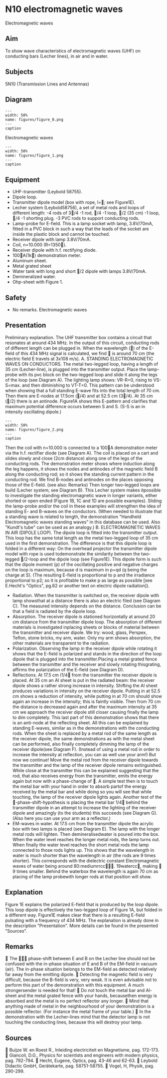 # N10 electromagnetic waves 
 Electromagnetic waves   
  
## Aim   
 To show wave characteristics of electromagnetic waves (UHF) on conducting bars (Lecher lines), in air and in water.    
  
## Subjects   
 5N10 (Transmission Lines and Antennas)   
  
## Diagram   
    
```{figure} figures/figure_0.png  
---  
width: 50%  
name: figures/figure_0.png  
---  
caption  
``` 
  Electromagnetic waves   
```{figure} figures/figure_1.png  
---  
width: 50%  
name: figures/figure_1.png  
---  
caption  
``` 
    
  
## Equipment   
 
 *  UHF-transmitter (Leybold 58755). 
 *  Dipole loop. 
 *  Transmitter dipole model (box with rope, l=; see Figure1E). 
 *  Lecher system (Leybold58756), a set of metal rods and loops of different length: -4 rods of 3/4 -1 rod, /4 -1 loop, /2 (35 cm) -1 loop, /4 -1 shorting plug. -3 PVC rods to support conducting rods. 
 *  Lamp-probe for E-field. This is a lamp socket with lamp, 3.8V/70mA, fitted in a PVC block in such a way that the leads of the socket are inside the plastic block and cannot be touched. 
 *  Receiver dipole with lamp 3.8V/70mA. 
 *  Coil, n=10.000 (R=1350). 
 *  Receiver dipole with h.f. rectifying diode. 
 *  100A(1k) demonstration meter. 
 *  Aluminum sheet. 
 *  Metal grated sheet 
 *  Water tank with long and short /2 dipole with lamps 3.8V/70mA. 
 *  Demineralized water. 
 *  Ohp-sheet with Figure 1.   
  
## Safety   
 
 *  No remarks. Electromagnetic waves
    
  
## Presentation   
 Preliminary explanation. The UHF transmitter box contains a circuit that resonates at around 434 MHz. In the output of this circuit, conducting rods of different length can be plugged in. When the wavelength () of the E-field of this 434 MHz signal is calculated, we find  is around 70 cm (the electric field E travels at 3x108 m/s). A. STANDING ELECTROMAGNETIC WAVES ON CONDUCTORS. The metal two-legged loop, having a length of 35 cm (Lecher-line), is plugged into the transmitter output. Place the lamp-probe with its pvc block on the two-legged loop and slide it along the legs of the loop (see Diagram A). The lighting lamp shows: VR-R=0, rising to VS-S=max. and then diminishing to VT-T=0.  This pattern can be understood when showing that a full standing E-wave fits into the total length of 70 cm. Then there are E-nodes at 17.5cm (/4) and at 52.5 cm (3/4). At 35 cm (/2) there is an antinode. Figure1A shows this E-pattern and clarifies that maximum potential difference occurs between S and S. (S-S is an in intensity oscillating dipole.)     
```{figure} figures/figure_2.png  
---  
width: 50%  
name: figures/figure_2.png  
---  
caption  
``` 
 Then the coil with n=10.000 is connected to a 100A demonstration meter via the h.f. rectifier diode (see Diagram A). The coil is placed on a cart and slides slowly and close (2cm distance) along one of the legs of the conducting rods. The demonstration meter shows where induction along the leg happens, it shows the nodes and antinodes of the magnetic field B along the conducting rod; so it shows the standing current pattern in the conducting rod. We find B-nodes and antinodes on the places opposing those of the E-field. (see also: Remarks) Then longer two-legged loops are build (Lecher system; see Diagram B). This Lecher system makes itpossible to investigate the standing electromagnetic wave in longer variants, either shorted or open ended (Figure 1B, 1C and 1D are possible examples). Sliding the lamp-probe and/or the coil in these examples will strengthen the idea of standing E- and B-waves on the conductors.  (When needed to illustrate that a standing wave is related to length, the demonstration "Handheld Electromagnetic waves  standing waves" in this database can be used. Also "Kundt's tube" can be used as an analogy.) B. ELECTROMAGNETIC WAVES IN AIR (DIPOLE LOOP). The dipole loop is fitted into the transmitter output. This loop has the same total length as the metal two-legged loop of 35 cm used in the first demonstration. The difference is that this dipole loop is folded in a different way: On the overhead projector the transmitter dipole model with rope is used todemonstrate the similarity between the two-legged /2-loop and the dipole loop (see Figure1E). This dipole form is such that the dipole moment (p) of the oscillating positive and negative charges on the loop is maximum, because d is maximum in p=qd (q being the charge at S). (The resulting E-field is proportional to p and the irradiance proportional to p2; so it is profitable to make p as large as possible [see E.Hecht's "Optics", pg.62 or another text on electric dipole radiation]). 
 *  Radiation. When the transmitter is switched on, the receiver dipole with lamp showsthat at a distance there is also an electric filed (see Diagram C). The measured intensity depends on the distance. Conclusion can be that a field is radiated by the dipole loop. 
 *  Absorption. The receiver dipole is stationed horizontally at around 20 cm distance from the transmitter dipole loop. The absorption of different materials is investigated inplacing sheets or blocks of material between the transmitter and receiver dipole. We try: wood, glass, Perspex, Teflon, stone bricks, my arm, water. Only my arm shows absorption, the other materials are transparent to the radiation. 
 *  Polarization. Observing the lamp in the receiver dipole while rotating it shows that the E-field is polarized and stands in the direction of the loop dipole that is plugged into the transmitter.Placing a metal grated fence between the transmitter and the receiver and slowly rotating thisgrating, affirms the polarization of the E-field (see Diagram D).  
 *  Reflections. At 17.5 cm (1/4 from the transmitter the receiver dipole is placed. At 35 cm an Al sheet is put in the radiated beam: the receiver dipole shows a rather strong increase in intensity. Shifting the Al sheet produces variations in intensity on the receiver dipole. Putting in at 52.5 cm shows a reduction of intensity, while putting in at 70 cm should show again an increase in the intensity; this is faintly visible. Then from 70 cm the distance is decreased again and after the maximum intensity at 35 cm we approach the receiver dipole still closer causing finally the lamp to dim completely. This last part of this demonstration shows that there is an anti-node at the reflecting sheet. All this can be explained by standing E-waves, similar as in the demonstrations with the conducting rods. When the sheet is replaced by a metal rod of the same length as the receiver dipole, the same demonstrations as with the metal sheet can be performed, also finally completely dimming the lamp of the receiver dipole(see Diagram F). (Instead of using a metal rod in order to increase the intensity at reflection, you can as well use your arm!) But now we continue! Move the metal rod from the receiver dipole towards the transmitter and the lamp of the receiver dipole remains extinguished. While close at the transmitter this can be explained suggesting that the rod, that also receives energy from the transmitter, emits the energy again but now with a phase-change of . A simple test then is to touch the metal bar with your hand in order to absorb partof the energy received by the metal bar and while doing so you will see that while touching, the lamp of the receiver dipole lights again. Another test of the -phase-shift-hypothesis is placing the metal bar 1/4 behind the transmitter dipole in an attempt to increase the lighting of the receiver dipole and amazingly (to the students) this succeeds (see Diagram G). (Also here you can use your arm as a reflector.) 
 *  EM-waves in water. At 17.5 cm from the transmitter dipole the acrylic box with two lamps is placed (see Diagram E). The lamp with the longer metal rods will lighten. Then demineralisedwater is poured into the box. When the water level reaches the longer metal rods, the lamp turns out. When finally the water level reaches the short metal rods the lamp connected to those rods lights up. This shows that the wavelength in water is much shorter than the wavelength in air (the rods are 9 times shorter). This corresponds with the dielectric constant Electromagnetic waves  of water being around 80:mediumrrcc. 19watercc, making  9 times smaller. Behind the waterbox the wavelength is again 70 cm as placing of the lamp probewith longer rods at that position will show.
    
  
## Explanation   
 Figure 1E explains the polarized E-field that is produced by the loop dipole. This loop dipole is effectively the two-legged loop of Figure 1A, but folded in a different way. Figure1E makes clear that there is a resulting E-field pulsating with a frequency of 434 MHz. The explanation is already done in the description "Presentation". More details can be found in the presented "Sources".    
  
## Remarks   
  The  phase-shift between E and B on the Lecher line should not be confused with the in-phase situation of E and B of the EM-field in vacuum (air). The in-phase situation belongs to the EM-field as detected relatively far away from the emitting dipole.   Detecting the magnetic field is very difficult, because the B-field is very, very weak. It is even advisable not to perform this part of the demonstration with this equipment. A much strongersender is needed for that!  Do not touch the metal bar and Al-sheet and the metal grated fence with your hands, becausethen energy is absorbed and the metal is no perfect reflector any longer.  Mind that anything made of metal in the neighbourhood of your demonstration is a possible reflector. (For instance the metal frame of your table.)  In the demonstration with the Lecher-lines mind that the detector lamp is not touching the conducting lines, because this will destroy your lamp.   
  
## Sources   
  Buijze W. en Roest R., Inleiding electriciteit en Magnetisme, pag. 172-173.  Giancoli, D.G., Physics for scientists and engineers with modern physics, pag. 792-794.  Hecht, Eugene, Optics, pag. 43-46 and 62-63.  Leybold Didactic GmbH, Gerätekarte, pag. 58751-58755.  Vogel, H, Physik, pag. 290-299.  